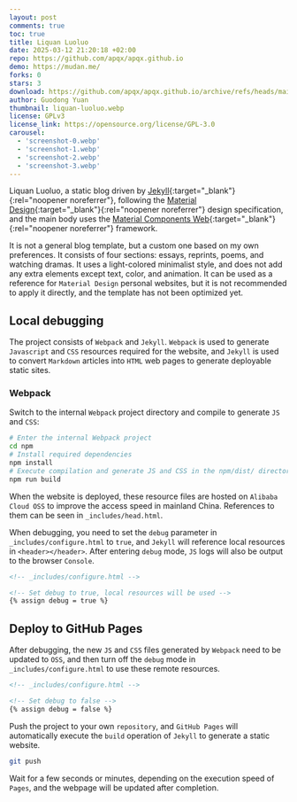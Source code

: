 ```yaml
---
layout: post
comments: true
toc: true
title: Liquan Luoluo
date: 2025-03-12 21:20:18 +02:00
repo: https://github.com/apqx/apqx.github.io
demo: https://mudan.me/
forks: 0
stars: 3
download: https://github.com/apqx/apqx.github.io/archive/refs/heads/main.zip
author: Guodong Yuan
thumbnail: liquan-luoluo.webp
license: GPLv3
license_link: https://opensource.org/license/GPL-3.0
carousel:
  - 'screenshot-0.webp'
  - 'screenshot-1.webp'
  - 'screenshot-2.webp'
  - 'screenshot-3.webp'
---
```


Liquan Luoluo, a static blog driven by [Jekyll](https://jekyllrb.com){:target="_blank"}{:rel="noopener noreferrer"}, following the [Material Design](https://material.io){:target="_blank"}{:rel="noopener noreferrer"} design specification, and the main body uses the [Material Components Web](https://github.com/material-components/material-components-web){:target="_blank"}{:rel="noopener noreferrer"} framework.

It is not a general blog template, but a custom one based on my own preferences. It consists of four sections: essays, reprints, poems, and watching dramas. It uses a light-colored minimalist style, and does not add any extra elements except text, color, and animation. It can be used as a reference for `Material Design` personal websites, but it is not recommended to apply it directly, and the template has not been optimized yet.

## Local debugging

The project consists of `Webpack` and `Jekyll`. `Webpack` is used to generate `Javascript` and `CSS` resources required for the website, and `Jekyll` is used to convert `Markdown` articles into `HTML` web pages to generate deployable static sites.

### Webpack

Switch to the internal `Webpack` project directory and compile to generate `JS` and `CSS`:

```bash
# Enter the internal Webpack project
cd npm
# Install required dependencies
npm install
# Execute compilation and generate JS and CSS in the npm/dist/ directory
npm run build
```

When the website is deployed, these resource files are hosted on `Alibaba Cloud OSS` to improve the access speed in mainland China. References to them can be seen in `_includes/head.html`.

When debugging, you need to set the `debug` parameter in `_includes/configure.html` to `true`, and `Jekyll` will reference local resources in `<header></header>`. After entering `debug` mode, `JS` logs will also be output to the browser `Console`.

```html
<!-- _includes/configure.html -->

<!-- Set debug to true, local resources will be used -->
{% assign debug = true %}
```

## Deploy to GitHub Pages

After debugging, the new `JS` and `CSS` files generated by `Webpack` need to be updated to `OSS`, and then turn off the `debug` mode in `_includes/configure.html` to use these remote resources.

```html
<!-- _includes/configure.html -->

<!-- Set debug to false -->
{% assign debug = false %}
```

Push the project to your own `repository`, and `GitHub Pages` will automatically execute the `build` operation of `Jekyll` to generate a static website.

```bash
git push
```

Wait for a few seconds or minutes, depending on the execution speed of `Pages`, and the webpage will be updated after completion.
